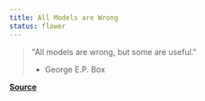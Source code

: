 ```yaml
---
title: All Models are Wrong
status: flower
---
```


> "All models are wrong, but some are useful."
> - George E.P. Box

[**Source**](https://www.lacan.upc.edu/admoreWeb/2018/05/all-models-are-wrong-but-some-are-useful-george-e-p-box/)